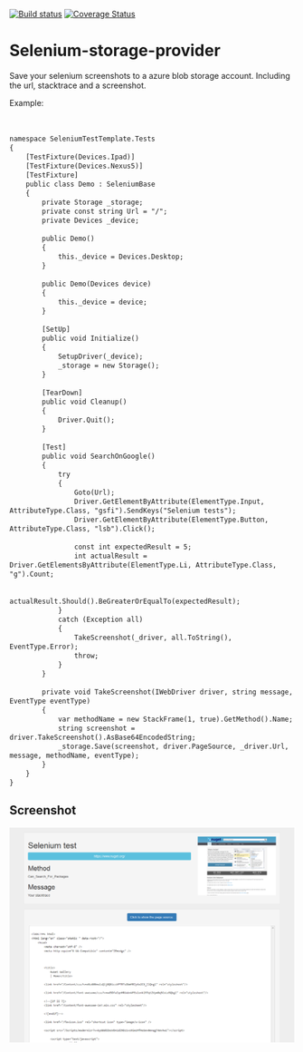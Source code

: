 [![Build status](https://ci.appveyor.com/api/projects/status/2nqf6d330qf09n27?svg=true)](https://ci.appveyor.com/project/marcoippel/selenium-storage-provider)
[![Coverage Status](https://coveralls.io/repos/marcoippel/Selenium-storage-provider/badge.svg?branch=develop&service=github)](https://coveralls.io/github/marcoippel/Selenium-storage-provider?branch=develop)
# Selenium-storage-provider

Save your selenium screenshots to a azure blob storage account. Including the url, stacktrace and a screenshot.

Example: 
```


namespace SeleniumTestTemplate.Tests
{
    [TestFixture(Devices.Ipad)]
    [TestFixture(Devices.Nexus5)]
    [TestFixture]
    public class Demo : SeleniumBase
    {
		private Storage _storage;
        private const string Url = "/";
        private Devices _device;

        public Demo()
        {
            this._device = Devices.Desktop;
        }

        public Demo(Devices device)
        {
            this._device = device;
        }

        [SetUp]
        public void Initialize()
        {
            SetupDriver(_device);
			_storage = new Storage();
        }

        [TearDown]
        public void Cleanup()
        {
            Driver.Quit();
        }

        [Test]
        public void SearchOnGoogle()
        {
			try
            {
				Goto(Url);
				Driver.GetElementByAttribute(ElementType.Input, AttributeType.Class, "gsfi").SendKeys("Selenium tests");
				Driver.GetElementByAttribute(ElementType.Button, AttributeType.Class, "lsb").Click();

				const int expectedResult = 5;
				int actualResult = Driver.GetElementsByAttribute(ElementType.Li, AttributeType.Class, "g").Count;

				actualResult.Should().BeGreaterOrEqualTo(expectedResult);
			}
            catch (Exception all)
            {
                TakeScreenshot(_driver, all.ToString(), EventType.Error);
                throw;
            }
        }
		
		private void TakeScreenshot(IWebDriver driver, string message, EventType eventType)
		{
			var methodName = new StackFrame(1, true).GetMethod().Name;
			string screenshot = driver.TakeScreenshot().AsBase64EncodedString;
			_storage.Save(screenshot, driver.PageSource, _driver.Url, message, methodName, eventType);
		}
    }
}

```



## Screenshot
![Image of Yaktocat](https://raw.githubusercontent.com/marcoippel/Selenium-storage-provider/develop/Screenshot/screenshot.PNG)
